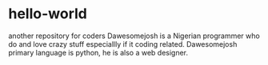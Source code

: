 # hello-world
another repository for coders
Dawesomejosh is a Nigerian programmer who do and love crazy stuff especiallly if it coding related. 
Dawesomejosh primary language is python, he is also a web designer.
